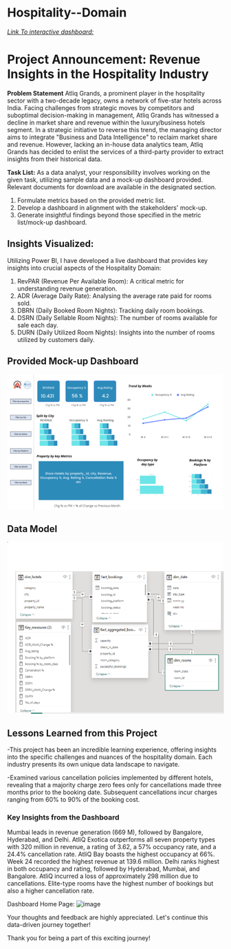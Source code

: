 # Hospitality--Domain

_[Link To interactive dashboard:](https://app.powerbi.com/groups/me/reports/0653acbe-42f5-450a-b39b-558d274f5ba5/ReportSection?experience=power-bi)_

# Project Announcement: Revenue Insights in the Hospitality Industry

**Problem Statement**
Atliq Grands, a prominent player in the hospitality sector with a two-decade legacy, owns a network of five-star hotels across India. Facing challenges from strategic moves by competitors and suboptimal decision-making in management, Atliq Grands has witnessed a decline in market share and revenue within the luxury/business hotels segment. In a strategic initiative to reverse this trend, the managing director aims to integrate "Business and Data Intelligence" to reclaim market share and revenue. However, lacking an in-house data analytics team, Atliq Grands has decided to enlist the services of a third-party provider to extract insights from their historical data.

**Task List:**
As a data analyst, your responsibility involves working on the given task, utilizing sample data and a mock-up dashboard provided. Relevant documents for download are available in the designated section.

1. Formulate metrics based on the provided metric list.
2. Develop a dashboard in alignment with the stakeholders' mock-up.
3. Generate insightful findings beyond those specified in the metric list/mock-up dashboard.


## Insights Visualized:
Utilizing Power BI, I have developed a live dashboard that provides key insights into crucial aspects of the Hospitality Domain:

1. RevPAR (Revenue Per Available Room): A critical metric for understanding revenue generation.
2. ADR (Average Daily Rate): Analysing the average rate paid for rooms sold.
3.	DBRN (Daily Booked Room Nights): Tracking daily room bookings.
4.	DSRN (Daily Sellable Room Nights): The number of rooms available for sale each day.
5.	DURN (Daily Utilized Room Nights): Insights into the number of rooms utilized by customers daily.

## Provided Mock-up Dashboard
<p align="center">
    <img src="https://github.com/Kajal553/Hospitality--Domain/blob/main/mock%20up%20dashboard_atliq%20grands.png" width="600">
</p>


## Data Model

<p align="center">
    <img src='https://github.com/Kajal553/Hospitality--Domain/blob/main/DataModel.PNG' height="400">
</p>


## Lessons Learned from this Project
-This project has been an incredible learning experience, offering insights into the specific challenges and nuances of the hospitality domain. 
Each industry presents its own unique data landscape to navigate.

-Examined various cancellation policies implemented by different hotels, revealing that a majority charge zero fees only for cancellations made three months prior to the booking date. Subsequent cancellations incur charges ranging from 60% to 90% of the booking cost.

### Key Insights from the Dashboard
Mumbai leads in revenue generation (669 M), followed by Bangalore, Hyderabad, and Delhi.
AtliQ Exotica outperforms all seven property types with 320 million in revenue, a rating of 3.62, a 57% occupancy rate, and a 24.4% cancellation rate.
AtliQ Bay boasts the highest occupancy at 66%.
Week 24 recorded the highest revenue at 139.6 million.
Delhi ranks highest in both occupancy and rating, followed by Hyderabad, Mumbai, and Bangalore.
AtliQ incurred a loss of approximately 298 million due to cancellations.
Elite-type rooms have the highest number of bookings but also a higher cancellation rate.


Dashboard Home Page:
![image](https://github.com/Kajal553/Hospitality--Domain/assets/60296466/d0b6b307-1621-4e8f-84af-752674ca1f93)


Your thoughts and feedback are highly appreciated. Let's continue this data-driven journey together!

Thank you for being a part of this exciting journey!

